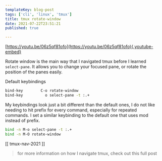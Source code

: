 ```yaml
---
templateKey: blog-post
tags: ['cli', 'linux', 'tmux']
title: tmux rotate-window
date: 2021-07-22T23:51:21
published: true

---
```


[https://youtu.be/06z5qf81ofo](https://youtu.be/06z5qf81ofo){.youtube-embed}

Rotate window is the main way that I navigated tmux before I learned
`select-pane`.  It allows you to change your focused pane, or rotate the
position of the panes easily.

Default keybindings

``` bash
bind-key        C-o rotate-window
bind-key          o select-pane -t :.+
```

My keybindings look just a bit different than the default ones, I do not like
needing to hit prefix for every command, especially for repeated commands.  I
set a similar keybinding to the default one that uses mod instead of prefix.

``` bash
bind -n M-o select-pane -t :.+
bind -n M-O rotate-window
```

[[ tmux-nav-2021 ]]

> for more information on how I navigate tmux, check out this full post
